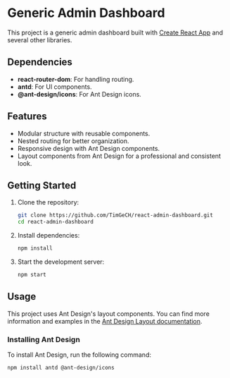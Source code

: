 # Generic Admin Dashboard

This project is a generic admin dashboard built with [Create React App](https://github.com/facebook/create-react-app) and several other libraries.

## Dependencies

- **react-router-dom**: For handling routing.
- **antd**: For UI components.
- **@ant-design/icons**: For Ant Design icons.


## Features

- Modular structure with reusable components.
- Nested routing for better organization.
- Responsive design with Ant Design components.
- Layout components from Ant Design for a professional and consistent look.


## Getting Started

1. Clone the repository:
   ```bash
   git clone https://github.com/TimGeCH/react-admin-dashboard.git
   cd react-admin-dashboard

2. Install dependencies:
    ```bash
    npm install

3. Start the development server:
     ```bash
     npm start


## Usage

This project uses Ant Design's layout components. You can find more information and examples in the [Ant Design Layout documentation](https://ant.design/components/layout-cn).

### Installing Ant Design

To install Ant Design, run the following command:

```bash
npm install antd @ant-design/icons



